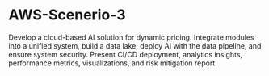 # AWS-Scenerio-3
Develop a cloud-based AI solution for dynamic pricing. Integrate modules into a unified system, build a data lake, deploy AI with the data pipeline, and ensure system security. Present CI/CD deployment, analytics insights, performance metrics, visualizations, and risk mitigation report.
